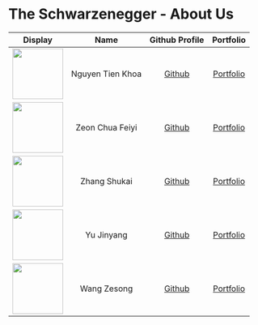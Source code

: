 # The Schwarzenegger - About Us

Display | Name | Github Profile | Portfolio 
--------|:----:|:--------------:|:---------:
<img src="https://i.imgur.com/W2LwmOA.png" width="100" height="100"> | Nguyen Tien Khoa | [Github](https://github.com/tienkhoa16) | [Portfolio](docs/team/tienkhoa16.md)
<img src="https://i.imgur.com/3pna8mw.png" width="100" height="100"> | Zeon Chua Feiyi | [Github](https://github.com/CFZeon) | [Portfolio](docs/team/zeon.md)
<img src="https://avatars0.githubusercontent.com/u/57080256?s=400&u=677af6062d8d0cdeae80ee9f00b50aa01e2c4b84&v=4" width="100" height="100"> | Zhang Shukai | [Github](https://github.com/zsk612) | [Portfolio](docs/team/shukai.md)
<img src="https://i.imgur.com/1mhi7tF.jpeg" width="100" height="100"> | Yu Jinyang| [Github](https://github.com/yujinyang1998) | [Portfolio](docs/team/jinyang.md)
<img src="https://avatars1.githubusercontent.com/u/53573749?s=400&u=624be60ee5061b89cabc5c04b54795fdd4956a72&v=4" width="100" height="100"> | Wang Zesong | [Github](https://github.com/wgzesg) | [Portfolio](../docs/team/zesong.md)
